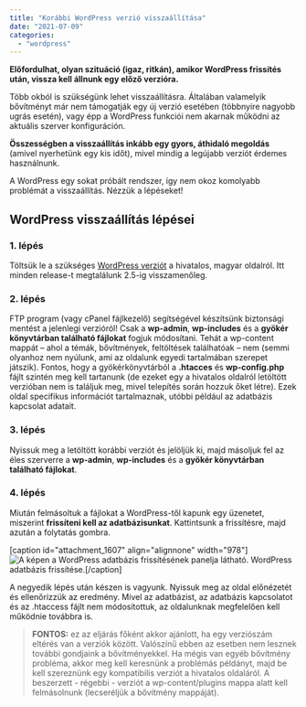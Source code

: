 ```yaml
---
title: "Korábbi WordPress verzió visszaállítása"
date: "2021-07-09"
categories: 
  - "wordpress"
---
```


**Előfordulhat, olyan szituáció (igaz, ritkán), amikor WordPress frissítés után, vissza kell állnunk egy előző verzióra.**

Több okból is szükségünk lehet visszaállításra. Általában valamelyik bővítményt már nem támogatják egy új verzió esetében (többnyire nagyobb ugrás esetén), vagy épp a WordPress funkciói nem akarnak működni az aktuális szerver konfiguráción.

**Összességben a visszaállítás inkább egy gyors, áthidaló megoldás** (amivel nyerhetünk egy kis időt), mivel mindig a legújabb verziót érdemes használnunk.

A WordPress egy sokat próbált rendszer, így nem okoz komolyabb problémát a visszaállítás. Nézzük a lépéseket!

## WordPress visszaállítás lépései

### 1\. lépés

Töltsük le a szükséges [WordPress verziót](https://hu.wordpress.org/download/releases/) a hivatalos, magyar oldalról. Itt minden release-t megtalálunk 2.5-ig visszamenőleg.

### 2\. lépés

FTP program (vagy cPanel fájlkezelő) segítségével készítsünk biztonsági mentést a jelenlegi verzióról! Csak a **wp-admin**, **wp-includes** és a **gyökér könyvtárban található fájlokat** fogjuk módosítani. Tehát a wp-content mappát – ahol a témák, bővítmények, feltöltések találhatóak – nem (semmi olyanhoz nem nyúlunk, ami az oldalunk egyedi tartalmában szerepet játszik). Fontos, hogy a gyökérkönyvtárból a **.htacces** és **wp-config.php** fájlt szintén meg kell tartanunk (de ezeket egy a hivatalos oldalról letöltött verzióban nem is találjuk meg, mivel telepítés során hozzuk őket létre). Ezek oldal specifikus információt tartalmaznak, utóbbi például az adatbázis kapcsolat adatait.

### 3\. lépés

Nyissuk meg a letöltött korábbi verziót és jelöljük ki, majd másoljuk fel az éles szerverre a **wp-admin**, **wp-includes** és a **gyökér könyvtárban található fájlokat**.

### 4\. lépés

Miután felmásoltuk a fájlokat a WordPress-től kapunk egy üzenetet, miszerint **frissíteni kell az adatbázisunkat**. Kattintsunk a frissítésre, majd azután a folytatás gombra.

\[caption id="attachment\_1607" align="alignnone" width="978"\]![A képen a WordPress adatbázis frissítésének panelja látható.](images/wp-refresh.png) WordPress adatbázis frissítése.\[/caption\]

A negyedik lépés után készen is vagyunk. Nyissuk meg az oldal előnézetét és ellenőrizzük az eredmény. Mivel az adatbázist, az adatbázis kapcsolatot és az .htaccess fájlt nem módosítottuk, az oldalunknak megfelelően kell működnie továbbra is.

> **FONTOS:** ez az eljárás főként akkor ajánlott, ha egy verziószám eltérés van a verziók között. Valószínű ebben az esetben nem lesznek további gondjaink a bővítményekkel. Ha mégis van egyéb bővítmény probléma, akkor meg kell keresnünk a problémás példányt, majd be kell szereznünk egy kompatibilis verziót a hivatalos oldaláról. A beszerzett - régebbi - verziót a wp-content/plugins mappa alatt kell felmásolnunk (lecseréljük a bővítmény mappáját).
